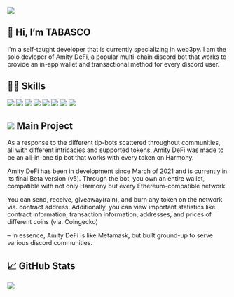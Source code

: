 ![](https://i.imgur.com/rPxIzsa.png)
## 👋 Hi, I’m TABASCO
I'm a self-taught developer that is currently specializing in web3py. I am the solo devloper of Amity DeFi, a popular multi-chain discord bot that works to provide an in-app wallet and transactional method for every discord user. 

## 👨‍💻 Skills 

![](https://img.shields.io/badge/Code-Python-informational?style=flat&logo=python&logoColor=white&color=06dbfd)
![](https://img.shields.io/badge/Code-JavaScript-informational?style=flat&logo=javascript&logoColor=white&color=06dbfd)
![](https://img.shields.io/badge/Code-Ruby-informational?style=flat&logo=ruby&logoColor=white&color=06dbfd)
![](https://img.shields.io/badge/Code-Java-informational?style=flat&logo=java&logoColor=white&color=06dbfd)
![](https://img.shields.io/badge/OS-Windows-informational?style=flat&logo=windows&logoColor=white&color=9c00fe)
![](https://img.shields.io/badge/OS-Linux-informational?style=flat&logo=linux&logoColor=white&color=9c00fe)
![](https://img.shields.io/badge/Tools-Web3-informational?style=flat&logo=web3&logoColor=white&color=9c00fe)
![](https://img.shields.io/badge/Tools-SqLite-informational?style=flat&logo=mysql&logoColor=white&color=9c00fe)

## ![](https://i.imgur.com/GJ8gayS.png) Main Project
As a response to the different tip-bots scattered throughout communities, all with different intricacies and supported tokens, Amity DeFi was made to be an all-in-one tip bot that works with every token on Harmony.

Amity DeFi has been in development since March of 2021 and is currently in its final Beta version (v5).
Through the bot, you own an entire wallet, compatible with not only Harmony but every Ethereum-compatible network.

You can send, receive, giveaway(rain), and burn any token on the network via. contract address. Additionally, you can view important statistics like contract information, transaction information, addresses, and prices of different coins (via. Coingecko)

– In essence, Amity DeFi is like Metamask, but built ground-up to serve various discord communities.

## &#x1f4c8; GitHub Stats

<a href="https://github.com/TABASCOatw/TABASCOatw">
  <img align="center" src="https://github-readme-stats.vercel.app/api/top-langs/?username=TABASCOatw&hide=java,html,tex&title_color=ffffff&text_color=c9cacc&icon_color=2bbc8a&bg_color=1d1f21&langs_count=3" />
</a>
